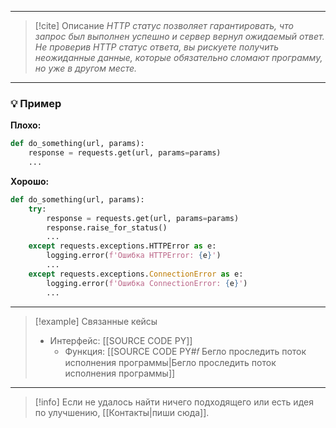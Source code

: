 ***

> [!cite] Описание
>_HTTP статус позволяет гарантировать, что запрос был выполнен успешно и сервер вернул ожидаемый ответ. Не проверив HTTP статус ответа, вы рискуете получить неожиданные данные, которые обязательно сломают программу, но уже в другом месте._

***
### 💡 Пример


**Плохо:**
```python
def do_something(url, params):
	response = requests.get(url, params=params)
	...
```

**Хорошо:**
```python
def do_something(url, params):
	try:
		response = requests.get(url, params=params)
		response.raise_for_status()
		...
	except requests.exceptions.HTTPError as e:
		logging.error(f'Ошибка HTTPError: {e}')
		...
	except requests.exceptions.ConnectionError as e:
		logging.error(f'Ошибка ConnectionError: {e}')
		...
```

***

> [!example] Связанные кейсы
>- Интерфейс: [[SOURCE CODE PY]]
>	- Функция: [[SOURCE CODE PY#𝑓 Бегло проследить поток исполнения программы|Бегло проследить поток исполнения программы]]

***

> [!info]
> Если не удалось найти ничего подходящего или есть идея по улучшению, [[Контакты|пиши сюда]].
